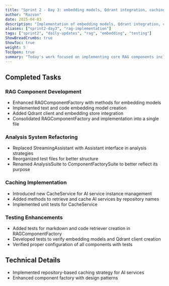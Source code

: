 ```yaml
---
title: "Sprint 2 - Day 3: embedding models, Qdrant integration, caching and reranking"
author: "Razvan"
date: 2025-04-03
description: "Implementation of embedding models, Qdrant integration, caching and reranking"
aliases: ["sprint2-day3", "rag-implementation"]
tags: ["sprint2", "daily-updates", "rag", "embedding", "testing"]
ShowBreadCrumbs: true
ShowToc: true
weight: 5
TocOpen: true
summary: "Today's work focused on implementing core RAG components including embedding models, Qdrant integration, caching mechanisms, and reranker configuration."
---
```


## Completed Tasks

### RAG Component Development
- Enhanced RAGComponentFactory with methods for embedding models
- Implemented text and code embedding model creation
- Added Qdrant client and embedding store integration
- Consolidated RAGComponentFactory and implementation into a single file

### Analysis System Refactoring
- Replaced StreamingAssistant with Assistant interface in analysis strategies
- Reorganized test files for better structure
- Renamed AnalysisSuite to ComponentFactorySuite to better reflect its purpose

### Caching Implementation
- Introduced new CacheService for AI service instance management
- Added methods to retrieve and cache AI services by repository names
- Implemented unit tests for CacheService

### Testing Enhancements
- Added tests for markdown and code retriever creation in RAGComponentFactory
- Developed tests to verify embedding models and Qdrant client creation
- Verified proper configuration of all components with tests

## Technical Details
- Implemented repository-based caching strategy for AI services
- Enhanced component factory with design patterns

